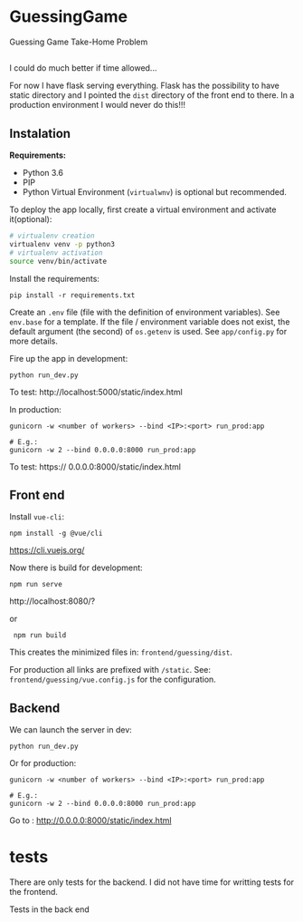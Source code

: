 # GuessingGame

Guessing Game Take-Home Problem

## 

I could do much better if time allowed...

For now I have flask serving everything. Flask has the possibility to have static directory
and I pointed the `dist` directory of the front end to there.
In a production environment I would never do this!!!


## Instalation


**Requirements:**
- Python 3.6
- PIP
- Python Virtual Environment (`virtualwnv`) is optional but recommended.


To deploy the app locally, first create a virtual environment and activate it(optional):

```sh
# virtualenv creation
virtualenv venv -p python3
# virtualenv activation
source venv/bin/activate
```

Install the requirements:
```
pip install -r requirements.txt
```

Create an `.env` file (file with the definition of environment variables). See `env.base` for a template.
If the file / environment variable does not exist, the default argument (the second) of `os.getenv` is used. See `app/config.py` for more details.

Fire up the app in development:
```
python run_dev.py
```
To test: http://localhost:5000/static/index.html

In production:
```
gunicorn -w <number of workers> --bind <IP>:<port> run_prod:app

# E.g.:
gunicorn -w 2 --bind 0.0.0.0:8000 run_prod:app
```
To test: https:// 0.0.0.0:8000/static/index.html



## Front end

Install `vue-cli`:
```
npm install -g @vue/cli
```

https://cli.vuejs.org/


Now there is build for development:
```
npm run serve
```
http://localhost:8080/?

or 

```
 npm run build
```

This creates the minimized files in: `frontend/guessing/dist`.

For production all links are prefixed with `/static`.
See: `frontend/guessing/vue.config.js` for the configuration.



## Backend

We can launch the server in dev:
```
python run_dev.py 
```




Or for production:


```
gunicorn -w <number of workers> --bind <IP>:<port> run_prod:app

# E.g.:
gunicorn -w 2 --bind 0.0.0.0:8000 run_prod:app
```

Go to : http://0.0.0.0:8000/static/index.html

# tests 

There are only tests for the backend. I did not have time for writting tests for the frontend.

Tests in the back end 